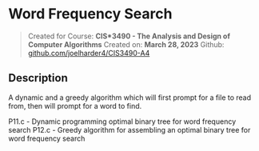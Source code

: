 # Word Frequency Search
> Created for Course: **CIS\*3490 - The Analysis and Design of Computer Algorithms**
> Created on: **March 28, 2023**
> Github: [github.com/joelharder4/CIS3490-A4](https://github.com/joelharder4/CIS3490-A4/)

## Description

A dynamic and a greedy algorithm which will first prompt for a file to read from, then will prompt for a word to find.

P11.c - Dynamic programming optimal binary tree for word frequency search
P12.c - Greedy algorithm for assembling an optimal binary tree for word frequency search

